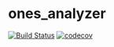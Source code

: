 # ones_analyzer
[![Build Status](https://travis-ci.org/vbondarevsky/ones_analyzer.svg?branch=develop)](https://travis-ci.org/vbondarevsky/ones_analyzer)
[![codecov](https://codecov.io/gh/vbondarevsky/ones_analyzer/branch/develop/graph/badge.svg)](https://codecov.io/gh/vbondarevsky/ones_analyzer)
